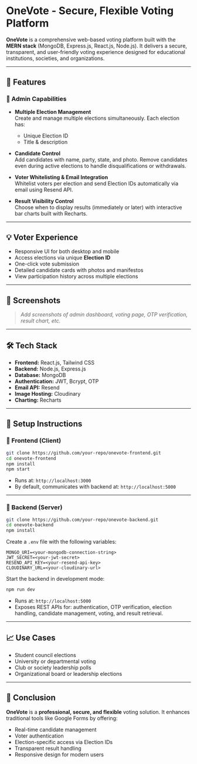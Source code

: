 # OneVote - Secure, Flexible Voting Platform

**OneVote** is a comprehensive web-based voting platform built with the **MERN stack** (MongoDB, Express.js, React.js, Node.js). It delivers a secure, transparent, and user-friendly voting experience designed for educational institutions, societies, and organizations.

---

## 🚀 Features

### 🔧 Admin Capabilities

- **Multiple Election Management**  
  Create and manage multiple elections simultaneously. Each election has:
  - Unique Election ID
  - Title & description
  
- **Candidate Control**  
  Add candidates with name, party, state, and photo. Remove candidates even during active elections to handle disqualifications or withdrawals.

- **Voter Whitelisting & Email Integration**  
  Whitelist voters per election and send Election IDs automatically via email using Resend API.

- **Result Visibility Control**  
  Choose when to display results (immediately or later) with interactive bar charts built with Recharts.

---

## 💡 Voter Experience

- Responsive UI for both desktop and mobile  
- Access elections via unique **Election ID**  
- One-click vote submission  
- Detailed candidate cards with photos and manifestos  
- View participation history across multiple elections

---

## 📸 Screenshots

> *Add screenshots of admin dashboard, voting page, OTP verification, result chart, etc.*

---

## 🛠️ Tech Stack

- **Frontend:** React.js, Tailwind CSS  
- **Backend:** Node.js, Express.js  
- **Database:** MongoDB  
- **Authentication:** JWT, Bcrypt, OTP  
- **Email API:** Resend  
- **Image Hosting:** Cloudinary  
- **Charting:** Recharts

---

## 🚧 Setup Instructions

### 🔹 Frontend (Client)

```bash
git clone https://github.com/your-repo/onevote-frontend.git
cd onevote-frontend
npm install
npm start
```

* Runs at: `http://localhost:3000`
* By default, communicates with backend at: `http://localhost:5000`

---

### 🔹 Backend (Server)

```bash
git clone https://github.com/your-repo/onevote-backend.git
cd onevote-backend
npm install
```

Create a `.env` file with the following variables:

```env
MONGO_URI=<your-mongodb-connection-string>
JWT_SECRET=<your-jwt-secret>
RESEND_API_KEY=<your-resend-api-key>
CLOUDINARY_URL=<your-cloudinary-url>
```

Start the backend in development mode:

```bash
npm run dev
```

* Runs at: `http://localhost:5000`
* Exposes REST APIs for: authentication, OTP verification, election handling, candidate management, voting, and result retrieval.

---

## 📈 Use Cases

* Student council elections
* University or departmental voting
* Club or society leadership polls
* Organizational board or leadership elections

---

## 🎯 Conclusion

**OneVote** is a **professional, secure, and flexible** voting solution. It enhances traditional tools like Google Forms by offering:

* Real-time candidate management
* Voter authentication
* Election-specific access via Election IDs
* Transparent result handling
* Responsive design for modern users
